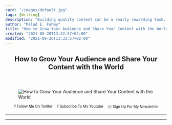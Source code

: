```yaml
---
card: "/images/default.jpg"
tags: [Writing]
description: "Building quality content can be a really rewarding task. But "
author: "Milad E. Fahmy"
title: "How to Grow Your Audience and Share Your Content with the World"
created: "2021-08-20T13:32:57+02:00"
modified: "2021-08-20T13:32:57+02:00"
---
```

<div class="site-wrapper">
<main id="site-main" class="site-main outer">
<div class="inner">
<article class="post-full post tag-writing tag-technical-writing tag-writing-tips tag-blog tag-blogger tag-blogging tag-content-marketing tag-marketing tag-write tag-tech tag-technology ">
<header class="post-full-header">
<h1 class="post-full-title">How to Grow Your Audience and Share Your Content with the World</h1>
</header>
<figure class="post-full-image">
<picture>
<source media="(max-width: 700px)" sizes="1px" srcset="data:image/gif;base64,R0lGODlhAQABAIAAAAAAAP///yH5BAEAAAAALAAAAAABAAEAAAIBRAA7 1w">
<source media="(min-width: 701px)" sizes="(max-width: 800px) 400px,
(max-width: 1170px) 700px,
1400px" srcset="/news/content/images/size/w300/2020/06/grow-audience.jpg 300w,
/news/content/images/size/w600/2020/06/grow-audience.jpg 600w,
/news/content/images/size/w1000/2020/06/grow-audience.jpg 1000w,
/news/content/images/size/w2000/2020/06/grow-audience.jpg 2000w">
<img onerror="this.style.display='none'" src="/news/content/images/size/w2000/2020/06/grow-audience.jpg" alt="How to Grow Your Audience and Share Your Content with the World">
</picture>
</figure>
<section class="post-full-content">
<div class="post-content">
<p style="margin: 0;">
<a href="https://twitter.com/colbyfayock" style="display: block;">
</a>
</p>
<ul style="display:flex;justify-content:center;list-style:none;padding:0;margin: .5em 0 0;font-size: .8em;">
<li style="margin: 0 .6em;padding: 0;">
<a href="https://twitter.com/colbyfayock" style="text-decoration: none;">? Follow Me On Twitter</a>
</li>
<li style="margin: 0 .6em;padding: 0;">
<a href="https://youtube.com/colbyfayock" style="text-decoration: none;">?️ Subscribe To My Youtube</a>
</li>
<li style="margin: 0 .6em;padding: 0;">
<a href="https://www.colbyfayock.com/newsletter/" style="text-decoration: none;">✉️ Sign Up For My Newsletter</a>
</li>
</ul>
</div>
<hr>
<hr>
</section>
</article>
</div>
</main>
</div>
<!-- Google Tag Manager (noscript) -->
<!-- End Google Tag Manager (noscript) -->

